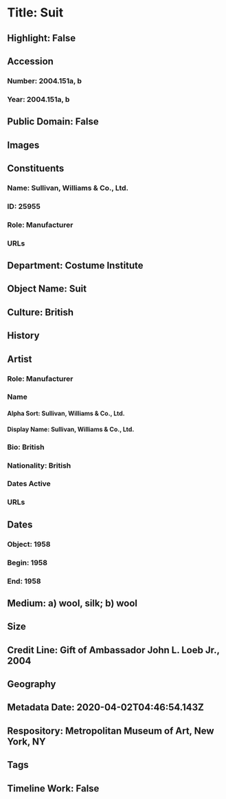 # Title: Suit
## Highlight: False
## Accession
### Number: 2004.151a, b
### Year: 2004.151a, b
## Public Domain: False
## Images
## Constituents
### Name: Sullivan, Williams &amp; Co., Ltd.
### ID: 25955
### Role: Manufacturer
### URLs
## Department: Costume Institute
## Object Name: Suit
## Culture: British
## History
## Artist
### Role: Manufacturer
### Name
#### Alpha Sort: Sullivan, Williams & Co., Ltd.
#### Display Name: Sullivan, Williams & Co., Ltd.
### Bio: British
### Nationality: British
### Dates Active
### URLs
## Dates
### Object: 1958
### Begin: 1958
### End: 1958
## Medium: a) wool, silk; b) wool
## Size
## Credit Line: Gift of Ambassador John L. Loeb Jr., 2004
## Geography
## Metadata Date: 2020-04-02T04:46:54.143Z
## Respository: Metropolitan Museum of Art, New York, NY
## Tags
## Timeline Work: False